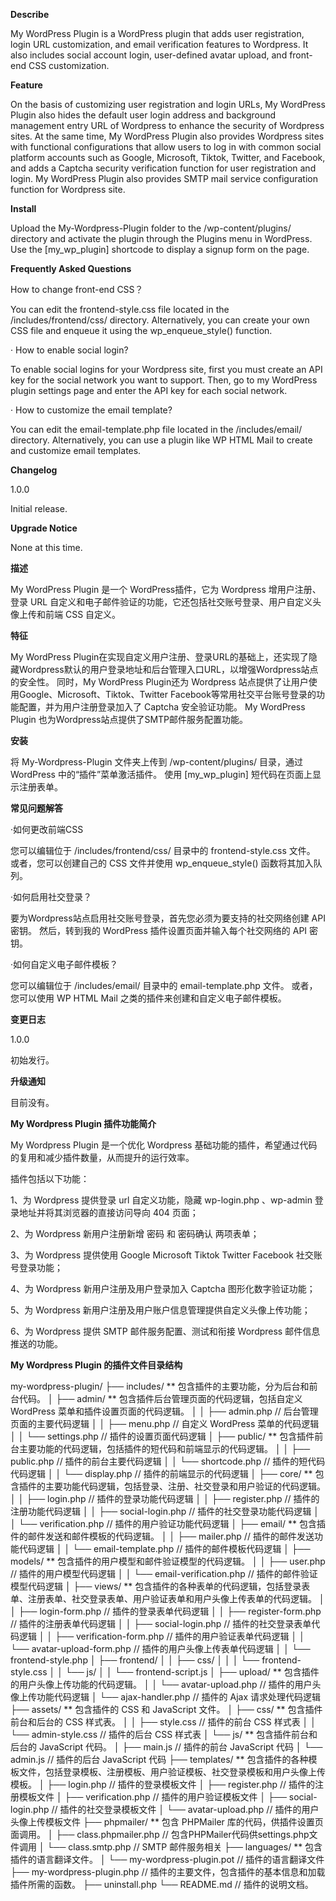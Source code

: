 **Describe**

My WordPress Plugin is a WordPress plugin that adds user registration, login URL customization, and email verification features to Wordpress. It also includes social account login, user-defined avatar upload, and front-end CSS customization.

**Feature**

On the basis of customizing user registration and login URLs, My WordPress Plugin also hides the default user login address and background management entry URL of Wordpress to enhance the security of Wordpress sites.
At the same time, My WordPress Plugin also provides Wordpress sites with functional configurations that allow users to log in with common social platform accounts such as Google, Microsoft, Tiktok, Twitter, and Facebook, and adds a Captcha security verification function for user registration and login.
My WordPress Plugin also provides SMTP mail service configuration function for Wordpress site.

**Install**

Upload the My-Wordpress-Plugin folder to the /wp-content/plugins/ directory and activate the plugin through the Plugins menu in WordPress. Use the [my_wp_plugin] shortcode to display a signup form on the page.

**Frequently Asked Questions**

How to change front-end CSS？

You can edit the frontend-style.css file located in the /includes/frontend/css/ directory.
Alternatively, you can create your own CSS file and enqueue it using the wp_enqueue_style() function.

· How to enable social login?

To enable social logins for your Wordpress site, first you must create an API key for the social network you want to support. Then, go to my WordPress plugin settings page and enter the API key for each social network.

· How to customize the email template?

You can edit the email-template.php file located in the /includes/email/ directory. Alternatively, you can use a plugin like WP HTML Mail to create and customize email templates.

**Changelog**

1.0.0

Initial release.

**Upgrade Notice**

None at this time.


**描述**

My WordPress Plugin 是一个 WordPress插件，它为 Wordpress 增用户注册、登录 URL 自定义和电子邮件验证的功能，它还包括社交账号登录、用户自定义头像上传和前端 CSS 自定义。

**特征**

My WordPress Plugin在实现自定义用户注册、登录URL的基础上，还实现了隐藏Wordpress默认的用户登录地址和后台管理入口URL，以增强Wordpress站点的安全性。
同时，My WordPress Plugin还为 Wordpress 站点提供了让用户使用Google、Microsoft、Tiktok、Twitter Facebook等常用社交平台账号登录的功能配置，并为用户注册登录加入了 Captcha 安全验证功能。
My WordPress Plugin 也为Wordpress站点提供了SMTP邮件服务配置功能。

**安装**

将 My-Wordpress-Plugin 文件夹上传到 /wp-content/plugins/ 目录，通过 WordPress 中的“插件”菜单激活插件。 使用 [my_wp_plugin] 短代码在页面上显示注册表单。 

**常见问题解答**

·如何更改前端CSS

您可以编辑位于 /includes/frontend/css/ 目录中的 frontend-style.css 文件。 
或者，您可以创建自己的 CSS 文件并使用 wp_enqueue_style() 函数将其加入队列。

·如何启用社交登录？

要为Wordpress站点启用社交账号登录，首先您必须为要支持的社交网络创建 API 密钥。 然后，转到我的 WordPress 插件设置页面并输入每个社交网络的 API 密钥。

·如何自定义电子邮件模板？

您可以编辑位于 /includes/email/ 目录中的 email-template.php 文件。 或者，您可以使用 WP HTML Mail 之类的插件来创建和自定义电子邮件模板。

**变更日志**

1.0.0

初始发行。

**升级通知**

目前没有。




**My Wordpress Plugin 插件功能简介**

My Wordpress Plugin 是一个优化 Wordpress 基础功能的插件，希望通过代码的复用和减少插件数量，从而提升的运行效率。

插件包括以下功能：

1、为 Wordpress 提供登录 url 自定义功能，隐藏 wp-login.php 、wp-admin 登录地址并将其浏览器的直接访问导向 404 页面；

2、为 Wordpress 新用户注册新增 密码 和 密码确认 两项表单；

3、为 Wordpress 提供使用 Google Microsoft Tiktok Twitter Facebook 社交账号登录功能；

4、为 Wordpress 新用户注册及用户登录加入 Captcha 图形化数字验证功能；

5、为 Wordpress 新用户注册及用户账户信息管理提供自定义头像上传功能；

6、为 Wordpress 提供 SMTP 邮件服务配置、测试和衔接 Wordpress 邮件信息推送的功能。


**My Wordpress Plugin 的插件文件目录结构**

my-wordpress-plugin/
├── includes/				 		** 包含插件的主要功能，分为后台和前台代码。
│   ├── admin/			 			** 包含插件后台管理页面的代码逻辑，包括自定义 WordPress 菜单和插件设置页面的代码逻辑。
│   │   ├── admin.php				// 后台管理页面的主要代码逻辑
│   │   ├── menu.php				// 自定义 WordPress 菜单的代码逻辑
│   │   └── settings.php			// 插件的设置页面代码逻辑
│   ├── public/						** 包含插件前台主要功能的代码逻辑，包括插件的短代码和前端显示的代码逻辑。
│   │   ├── public.php				// 插件的前台主要代码逻辑
│   │   └── shortcode.php			// 插件的短代码代码逻辑 
│   │   └── display.php             // 插件的前端显示的代码逻辑
│   ├── core/						** 包含插件的主要功能代码逻辑，包括登录、注册、社交登录和用户验证的代码逻辑。
│   │   ├── login.php				// 插件的登录功能代码逻辑
│   │   ├── register.php			// 插件的注册功能代码逻辑
│   │   ├── social-login.php		// 插件的社交登录功能代码逻辑
│   │   └── verification.php		// 插件的用户验证功能代码逻辑
│   ├── email/						** 包含插件的邮件发送和邮件模板的代码逻辑。
│   │   ├── mailer.php				// 插件的邮件发送功能代码逻辑
│   │   └── email-template.php		// 插件的邮件模板代码逻辑
│   ├── models/						** 包含插件的用户模型和邮件验证模型的代码逻辑。
│   │   ├── user.php				// 插件的用户模型代码逻辑
│   │   └── email-verification.php	// 插件的邮件验证模型代码逻辑
│   ├── views/						** 包含插件的各种表单的代码逻辑，包括登录表单、注册表单、社交登录表单、用户验证表单和用户头像上传表单的代码逻辑。
│   │   ├── login-form.php			// 插件的登录表单代码逻辑
│   │   ├── register-form.php		// 插件的注册表单代码逻辑
│   │   ├── social-login.php		// 插件的社交登录表单代码逻辑
│   │   ├── verification-form.php	// 插件的用户验证表单代码逻辑
│   │   └── avatar-upload-form.php	// 插件的用户头像上传表单代码逻辑
│   │   └── frontend-style.php
│   ├── frontend/
│   │   ├── css/
│   │   │    └── frontend-style.css
│   │   └── js/
│   │        └── frontend-script.js
│   ├── upload/						** 包含插件的用户头像上传功能的代码逻辑。
│   │   └── avatar-upload.php		// 插件的用户头像上传功能代码逻辑
│   └── ajax-handler.php			// 插件的 Ajax 请求处理代码逻辑
├── assets/							** 包含插件的 CSS 和 JavaScript 文件。
│   ├── css/						** 包含插件前台和后台的 CSS 样式表。
│   │   ├── style.css				// 插件的前台 CSS 样式表
│   │   └── admin-style.css			// 插件的后台 CSS 样式表
│   └── js/							** 包含插件前台和后台的 JavaScript 代码。
│       ├── main.js					// 插件的前台 JavaScript 代码
│       └── admin.js				// 插件的后台 JavaScript 代码
├── templates/						** 包含插件的各种模板文件，包括登录模板、注册模板、用户验证模板、社交登录模板和用户头像上传模板。
│   ├── login.php					// 插件的登录模板文件
│   ├── register.php				// 插件的注册模板文件
│   ├── verification.php			// 插件的用户验证模板文件
│   ├── social-login.php			// 插件的社交登录模板文件
│   └── avatar-upload.php			// 插件的用户头像上传模板文件
├── phpmailer/						** 包含 PHPMailer 库的代码，供插件设置页面调用。
│    ├── class.phpmailer.php		// 包含PHPMailer代码供settings.php文件调用
│    └── class.smtp.php				// SMTP 邮件服务相关
├── languages/						** 包含插件的语言翻译文件。
│   └── my-wordpress-plugin.pot		// 插件的语言翻译文件
├── my-wordpress-plugin.php			// 插件的主要文件，包含插件的基本信息和加载插件所需的函数。
├── uninstall.php
└── README.md						// 插件的说明文档。